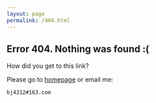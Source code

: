 ```yaml
---
layout: page
permalink: /404.html
---
```


## Error 404. Nothing was found :(

How did you get to this link?

Please go to [homepage](/) or email me:

    bj4312#163.com
